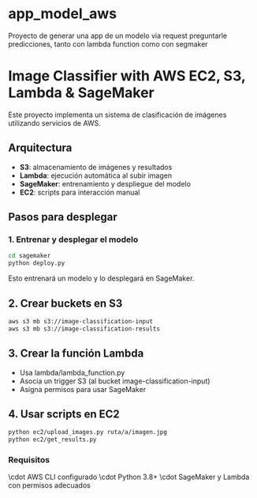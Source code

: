 # app_model_aws
Proyecto de generar una app de un modelo via request preguntarle predicciones,  tanto con lambda function como con segmaker

# Image Classifier with AWS EC2, S3, Lambda & SageMaker

Este proyecto implementa un sistema de clasificación de imágenes utilizando servicios de AWS.

## Arquitectura

- **S3**: almacenamiento de imágenes y resultados
- **Lambda**: ejecución automática al subir imagen
- **SageMaker**: entrenamiento y despliegue del modelo
- **EC2**: scripts para interacción manual

## Pasos para desplegar

### 1. Entrenar y desplegar el modelo

```bash
cd sagemaker
python deploy.py
```
Esto entrenará un modelo y lo desplegará en SageMaker.

## 2. Crear buckets en S3
```bash
aws s3 mb s3://image-classification-input
aws s3 mb s3://image-classification-results
```
## 3. Crear la función Lambda

- Usa lambda/lambda_function.py
- Asocia un trigger S3 (al bucket image-classification-input)
- Asigna permisos para usar SageMaker

## 4. Usar scripts en EC2
```bash
python ec2/upload_images.py ruta/a/imagen.jpg
python ec2/get_results.py
```
### Requisitos

   \cdot AWS CLI configurado
   \cdot Python 3.8+
   \cdot SageMaker y Lambda con permisos adecuados

